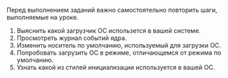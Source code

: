 Перед выполнением заданий важно самостоятельно повторить шаги, выполняемые на уроке.

1) Выяснить какой загрузчик ОС использется в вашей системе.
2) Просмотреть журнал событий ядра.
3) Изменить носитель по умолчанию, используемый для загрузки ОС.
4) Попробовать загрузить ОС в режиме, отличающемся от режима по умолчанию.
5) Узнать какой из стилей инициализации используется в вашей ОС.